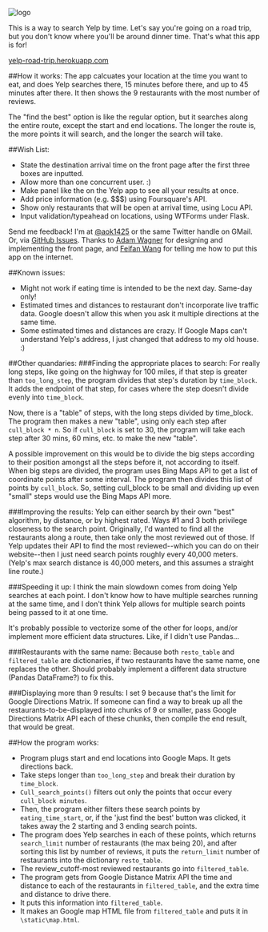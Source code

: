 ![logo](http://yelp-road-trip.herokuapp.com/static/logo.png "")

This is a way to search Yelp by time. Let's say you're going on a road trip, but you don't know where you'll be around dinner time. That's what this app is for!

[yelp-road-trip.herokuapp.com](http://yelp-road-trip.herokuapp.com)

##How it works:
The app calcuates your location at the time you want to eat, and does Yelp searches there, 15 minutes before there, and up to 45 minutes after there. It then shows the 9 restaurants with the most number of reviews.

The "find the best" option is like the regular option, but it searches along the entire route, except the start and end locations. The longer the route is, the more points it will search, and the longer the search will take.

##Wish List:
* State the destination arrival time on the front page after the first three boxes are inputted.
* Allow more than one concurrent user. :)
* Make panel like the on the Yelp app to see all your results at once.
* Add price information (e.g. $$$) using Foursquare's API.
* Show only restaurants that will be open at arrival time, using Locu API.
* Input validation/typeahead on locations, using WTForms under Flask.

Send me feedback! I'm at [@aok1425](https://twitter.com/aok1425) or the same Twitter handle on GMail. Or, via [GitHub Issues](https://github.com/aok1425/yelp-road-trip-app/issues). Thanks to [Adam Wagner](https://github.com/AdamWagner) for designing and implementing the front page, and [Feifan Wang](https://github.com/4thethrillofit) for telling me how to put this app on the internet.

##Known issues:
* Might not work if eating time is intended to be the next day. Same-day only!
* Estimated times and distances to restaurant don't incorporate live traffic data. Google doesn't allow this when you ask it multiple directions at the same time.
* Some estimated times and distances are crazy. If Google Maps can't understand Yelp's address, I just changed that address to my old house. :)

##Other quandaries:
###Finding the appropriate places to search:
For really long steps, like going on the highway for 100 miles, if that step is greater than `too_long_step`, the program divides that step's duration by `time_block`. It adds the endpoint of that step, for cases where the step doesn't divide evenly into `time_block`.

Now, there is a "table" of steps, with the long steps divided by time_block. The program then makes a new "table", using only each step after `cull_block * n`. So if `cull_block` is set to 30, the program will take each step after 30 mins, 60 mins, etc. to make the new "table".

A possible improvement on this would be to divide the big steps according to their position amongst all the steps before it, not according to itself. When big steps are divided, the program uses Bing Maps API to get a list of coordinate points after some interval. The program then divides this list of points by `cull_block`. So, setting cull_block to be small and dividing up even "small" steps would use the Bing Maps API more.

###Improving the results:
Yelp can either search by their own "best" algorithm, by distance, or by highest rated. Ways #1 and 3 both privilege closeness to the search point. Originally, I'd wanted to find all the restaurants along a route, then take only the most reviewed out of those. If Yelp updates their API to find the most reviewed--which you can do on their website--then I just need search points roughly every 40,000 meters. (Yelp's max search distance is 40,000 meters, and this assumes a straight line route.)

###Speeding it up:
I think the main slowdown comes from doing Yelp searches at each point. I don't know how to have multiple searches running at the same time, and I don't think Yelp allows for multiple search points being passed to it at one time.

It's probably possible to vectorize some of the other for loops, and/or implement more efficient data structures. Like, if I didn't use Pandas...

###Restaurants with the same name:
Because both `resto_table` and `filtered_table` are dictionaries, if two restaurants have the same name, one replaces the other. Should probably implement a different data structure (Pandas DataFrame?) to fix this.

###Displaying more than 9 results:
I set 9 because that's the limit for Google Directions Matrix. If someone can find a way to break up all the restaurants-to-be-displayed into chunks of 9 or smaller, pass Google Directions Matrix API each of these chunks, then compile the end result, that would be great. 

##How the program works:
* Program plugs start and end locations into Google Maps. It gets directions back.
* Take steps longer than `too_long_step` and break their duration by `time_block`.
* `Cull_search_points()` filters out only the points that occur every `cull_block minutes`.
* Then, the program either filters these search points by `eating_time_start`, or, if the 'just find the best' button was clicked, it takes away the 2 starting and 3 ending search points.
* The program does Yelp searches in each of these points, which returns `search_limit` number of restaurants (the max being 20), and after sorting this list by number of reviews, it puts the `return_limit` number of restaurants into the dictionary `resto_table`.
* The review_cutoff-most reviewed restaurants go into `filtered_table`.
* The program gets from Google Distance Matrix API the time and distance to each of the restaurants in `filtered_table`, and the extra time and distance to drive there.
* It puts this information into `filtered_table`.
* It makes an Google map HTML file from `filtered_table` and puts it in `\static\map.html`.